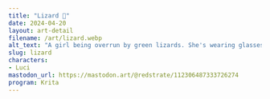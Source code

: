 ```yaml
---
title: "Lizard 🦎"
date: 2024-04-20
layout: art-detail
filename: /art/lizard.webp
alt_text: "A girl being overrun by green lizards. She's wearing glasses, but can clearly see her conundrum. Looking worried, there is multiple lizards crawling over her. She's wearing a crop top and baggy pants. The lizards are small, cute and very green."
slug: lizard
characters:
- Luci
mastodon_url: https://mastodon.art/@redstrate/112306487333726274
program: Krita
---
```


